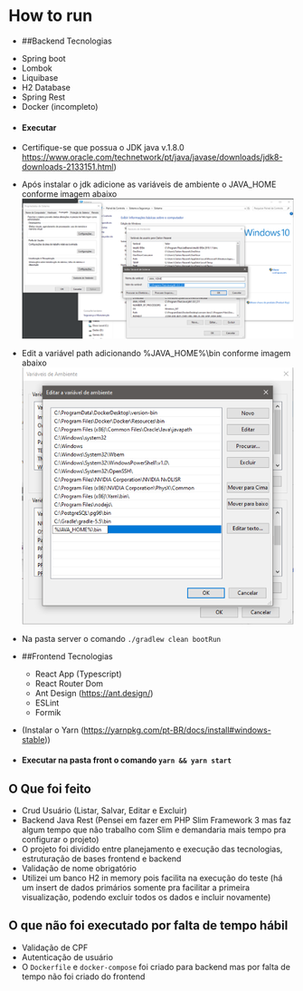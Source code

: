 # How to run
 - ##Backend Tecnologias
  * Spring boot
  * Lombok
  * Liquibase
  * H2 Database
  * Spring Rest
  * Docker (incompleto)
  
 - #### Executar 
  - Certifique-se que possua o JDK java v.1.8.0 https://www.oracle.com/technetwork/pt/java/javase/downloads/jdk8-downloads-2133151.html)
  - Após instalar o jdk adicione as variáveis de ambiente o JAVA_HOME conforme imagem abaixo ![alt text](JAVA_HOME.png)
  - Edit a variável path adicionando %JAVA_HOME%\bin conforme imagem abaixo ![](path.png)
  - Na pasta server o comando `./gradlew clean bootRun` 
 
 - ##Frontend Tecnologias 
   * React App (Typescript)
   * React Router Dom
   * Ant Design (https://ant.design/)
   * ESLint
   * Formik
   
  - (Instalar o Yarn (https://yarnpkg.com/pt-BR/docs/install#windows-stable))
  - #### Executar na pasta front o comando `yarn && yarn start` 
  
## O Que foi feito

 * Crud Usuário (Listar, Salvar, Editar e Excluir)
 * Backend Java Rest (Pensei em fazer em PHP Slim Framework 3 
 mas faz algum tempo que não trabalho com Slim e demandaria mais tempo pra configurar o projeto)
 * O projeto foi dividido entre planejamento e execução das tecnologias, estruturação de bases frontend e backend
 * Validação de nome obrigatório
 * Utilizei um banco H2 in memory pois facilita na execução do teste (há um insert de dados primários somente 
 pra facilitar a primeira visualização, podendo excluir todos os dados e incluir novamente)
 
## O que não foi executado por falta de tempo hábil
 * Validação de CPF
 * Autenticação de usuário
 * O `Dockerfile` e `docker-compose` foi criado para backend mas por falta de tempo não foi criado do frontend